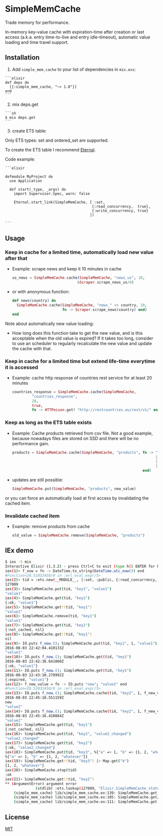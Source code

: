 # SimpleMemCache

Trade memory for performance.

In-memory key-value cache with expiration-time after creation or last access (a.k.a. entry time-to-live and entry idle-timeout), automatic value loading and time travel support.


## Installation

  1. Add `simple_mem_cache` to your list of dependencies in `mix.exs`:

    ```elixir
    def deps do
      [{:simple_mem_cache, "~> 1.0"}]
    end
    ```

  2. mix deps.get

    ```sh
    $ mix deps.get
    ```

  3. create ETS table:

  Only ETS types: set and ordered_set are supported.

  To create the ETS table I recommend [Eternal](https://hex.pm/packages/eternal).

  Code example:

    ```elixir

    defmodule MyProject do
      use Application

      def start(_type, _args) do
        import Supervisor.Spec, warn: false

        Eternal.start_link(SimpleMemCache, [ :set,
                                            {:read_concurrency,  true},
                                            {:write_concurrency, true}
                                           ])

    ```

## Usage

### Keep in cache for a limited time, automatically load new value after that

  - Example: scrape news and keep it 10 minutes in cache

    ```elixir
    us_news = SimpleMemCache.cache(SimpleMemCache, "news_us", 10,
                                  &Scraper.scrape_news_us/0)
    ```

  - or with anonymous function:

      ```elixir
      def news(country) do
        SimpleMemCache.cache(SimpleMemCache, "news_" <> country, 10,
                             fn -> Scraper.scrape_news(country) end)
      end
      ```

Note about automatically new value loading:
- How long does this function take to get the new value, and is this acceptable when the old value is expired? If it takes too long, consider to use an scheduler to regularly recalculate the new value and update the cache with that.


### Keep in cache for a limited time but extend life-time everytime it is accessed

  - Example: cache http response of countries rest service for at least 20 minutes

    ```elixir
    countries_response = SimpleMemCache.cache(SimpleMemCache,
             "countries_response",
             20,
             true,
             fn -> HTTPoison.get! "http://restcountries.eu/rest/v1/" end)
    ```

### Keep as long as the ETS table exists

  - Example: Cache products retrieved from csv file. Not a good example, because nowadays files are stored on SSD and there will be no performance gain.

    ```elixir
    products = SimpleMemCache.cache(SimpleMemCache, "products", fn -> "products.csv"
                                                                      |> File.stream!
                                                                      |> CSV.parse_stream
                                                                      |> Enum.to_list
                                                                end)
    ```

  - updates are still possible:

    ```elixir
    SimpleMemCache.put(SimpleMemCache, "products", new_value)
    ```

or you can force an automatically load at first access by invalidating the cached item.

### Invalidate cached item

  - Example: remove products from cache

    ```elixir
    old_value = SimpleMemCache.remove(SimpleMemCache, "products")
    ```

## IEx demo

```sh
$ iex -S mix
Interactive Elixir (1.3.2) - press Ctrl+C to exit (type h() ENTER for help)
iex(1)> f_now = fn -> DateTime.to_string(DateTime.utc_now()) end
#Function<20.52032458/0 in :erl_eval.expr/5>
iex(2)> tid = :ets.new(__MODULE__, [:set, :public, {:read_concurrency, true}, {:write_concurrency, true}])
127009
iex(3)> SimpleMemCache.put(tid, "key1", "value1")
"value1"
iex(4)> SimpleMemCache.get(tid, "key1")
{:ok, "value1"}
iex(5)> SimpleMemCache.get!(tid, "key1")
"value1"
iex(6)> SimpleMemCache.remove(tid, "key1")
"value1"
iex(7)> SimpleMemCache.get(tid, "key1")
{:not_cached, nil}
iex(8)> SimpleMemCache.get!(tid, "key1")
nil
iex(9)> IO.puts f_now.(); SimpleMemCache.put(tid, "key1", 1, "value1"); # one minute
2016-08-03 22:42:04.410133Z
"value1"
iex(10)> IO.puts f_now.(); SimpleMemCache.get(tid, "key1")
2016-08-03 22:42:36.641060Z
{:ok, "value1"}
iex(11)> IO.puts f_now.(); SimpleMemCache.get(tid, "key1")
2016-08-03 22:43:10.278992Z
{:expired, "value1"}
iex(12)> f_new_value = fn -> IO.puts "new"; "value2" end
#Function<20.52032458/0 in :erl_eval.expr/5>
iex(13)> IO.puts f_now.(); SimpleMemCache.cache(tid, "key2", 1, f_new_value); # one minute
2016-08-03 22:45:10.551159Z
new
"value2"
iex(14)> IO.puts f_now.(); SimpleMemCache.cache(tid, "key2", 1, f_new_value); # one minute
2016-08-03 22:45:16.410884Z
"value2"
iex(15)> SimpleMemCache.get(tid, "key1")
{:not_cached, nil}
iex(16)> SimpleMemCache.put(tid, "key2", "value2_changed")
"value2_changed"
iex(17)> SimpleMemCache.get(tid, "key2")
{:ok, "value2_changed"}
iex(18)> SimpleMemCache.put(tid, "key3", %{"a" => 1, "b" => {1, 2, "whatever"}})  # put whatever you want
%{"a" => 1, "b" => {1, 2, "whatever"}}
iex(19)> SimpleMemCache.get!(tid, "key3") |> Map.get("b")
{1, 2, "whatever"}
iex(20)> SimpleMemCache.stop(tid)
:ok
iex(21)> SimpleMemCache.get!(tid, "key2")
** (ArgumentError) argument error
              (stdlib) :ets.lookup(127009, "Elixir.SimpleMemCache_state")
    (simple_mem_cache) lib/simple_mem_cache.ex:139: SimpleMemCache.get_cache_state!/1
    (simple_mem_cache) lib/simple_mem_cache.ex:105: SimpleMemCache.get/3
    (simple_mem_cache) lib/simple_mem_cache.ex:111: SimpleMemCache.get!/3

```

## License

[MIT](LICENSE)
